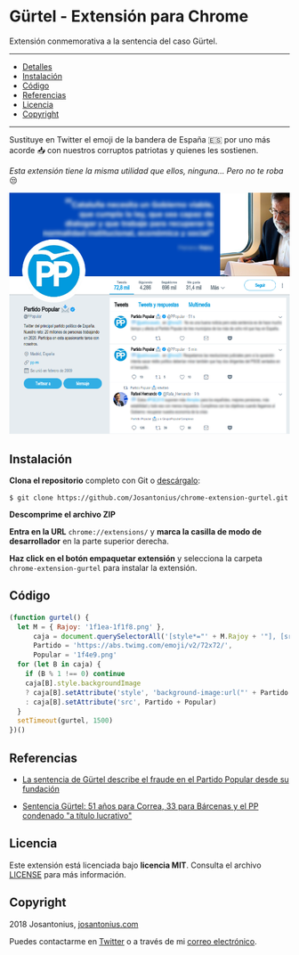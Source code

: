 # Gürtel - Extensión para Chrome

Extensión conmemorativa a la sentencia del caso Gürtel.

---

- [Detalles](#detalles)
- [Instalación](#instalación)
- [Código](#codigo)
- [Referencias](#referencias)
- [Licencia](#licencia)
- [Copyright](#copyright)

---

Sustituye en Twitter el emoji de la bandera de España :es: por uno más acorde :inbox_tray: con nuestros corruptos patriotas y quienes les sostienen. 

*Esta extensión tiene la misma utilidad que ellos, ninguna... Pero no te roba* :unamused:

<p align="center">
  <a href="assets/pp-gurtel.png" title="Después de la modificación">
    <img src="assets/pp-gurtel.png">
  </a>
</p>

## Instalación 

**Clona el repositorio** completo con Git o [descárgalo](https://raw.githubusercontent.com/Josantonius/chrome-extension-gurtel):

    $ git clone https://github.com/Josantonius/chrome-extension-gurtel.git

**Descomprime el archivo ZIP**

**Entra en la URL** `chrome://extensions/` y **marca la casilla de modo de desarrollador** en la parte superior derecha.

**Haz click en el botón empaquetar extensión** y selecciona la carpeta `chrome-extension-gurtel` para instalar la extensión.

## Código

```javascript
(function gurtel() {
  let M = { Rajoy: '1f1ea-1f1f8.png' },
      caja = document.querySelectorAll('[style*="' + M.Rajoy + '"], [src*="' + M.Rajoy + '"]')
      Partido = 'https://abs.twimg.com/emoji/v2/72x72/',
      Popular = '1f4e9.png'
  for (let B in caja) {
    if (B % 1 !== 0) continue
    caja[B].style.backgroundImage
    ? caja[B].setAttribute('style', 'background-image:url("' + Partido + Popular + '")')
    : caja[B].setAttribute('src', Partido + Popular)
  }
  setTimeout(gurtel, 1500)
})()
```

## Referencias 

- [La sentencia de Gürtel describe el fraude en el Partido Popular desde su fundación](https://www.eldiario.es/politica/sentencia-Gurtel-Partido-Popular-fundacion_0_774823627.html)

- [Sentencia Gürtel: 51 años para Correa, 33 para Bárcenas y el PP condenado "a título lucrativo"](https://www.eldiario.es/politica/Audiencia-Nacional-Correa-Barcenas_0_774472885.html)

## Licencia

Este extensión está licenciada bajo **licencia MIT**. Consulta el archivo [LICENSE](LICENSE) para más información.

## Copyright

2018 Josantonius, [josantonius.com](https://josantonius.com/)

Puedes contactarme en [Twitter](https://twitter.com/Josantonius) o a través de mi [correo electrónico](mailto:hello@josantonius.com).